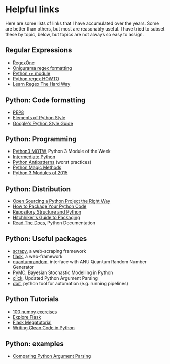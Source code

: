 # Helpful links

Here are some lists of links that I have accumulated over the years.  Some are better than others, but most are reasonably useful.  I have tried to subset these by topic, below, but topics are not always so easy to assign.

## Regular Expressions

* [RegexOne](http://regexone.com/)
* [Onigurama regex formatting](http://oniguruma.rubyforge.org/oniguruma/files/Syntax_txt.html)
* [Python `re` module](https://docs.python.org/2/library/re.html)
* [Python regex HOWTO](https://docs.python.org/3.5/howto/regex.html)
* [Learn Regex The Hard Way](http://regex.learncodethehardway.org/book/)

## Python: Code formatting

* [PEP8](https://www.python.org/dev/peps/pep-0008/)
* [Elements of Python Style](https://github.com/amontalenti/elements-of-python-style)
* [Google's Python Style Guide](https://google.github.io/styleguide/pyguide.html)

## Python: Programming

* [Python3 MOTW](https://pymotw.com/3/), Python 3 Module of the Week
* [Intermediate Python](http://book.pythontips.com/en/latest/index.html)
* [Python Antipatterns](http://docs.quantifiedcode.com/python-anti-patterns/index.html) (worst practices)
* [Python Magic Methods](http://www.rafekettler.com/magicmethods.html)
* [Python 3 Modules of 2015](https://news.ycombinator.com/item?id=10782969)

## Python: Distribution

* [Open Sourcing a Python Project the Right Way](http://www.jeffknupp.com/blog/2013/08/16/open-sourcing-a-python-project-the-right-way/)
* [How to Package Your Python Code](http://python-packaging.readthedocs.org/en/latest/)
* [Repository Structure and Python](http://www.kennethreitz.org/essays/repository-structure-and-python)
* [Hitchhiker's Guide to Packaging](https://the-hitchhikers-guide-to-packaging.readthedocs.org/en/latest/)
* [Read The Docs](https://read-the-docs.readthedocs.org/en/latest/getting_started.html), Python Documentation

## Python: Useful packages

* [scrapy](http://scrapy.org/), a web-scraping framework
* [flask](http://flask.pocoo.org/), a web-framework
* [quantumrandom](https://pypi.python.org/pypi/quantumrandom/), interface with ANU Quantum Random Number Generator
* [PyMC](https://github.com/pymc-devs/pymc), Bayesian Stochastic Modelling in Python
* [click](http://click.pocoo.org/5/), Updated Python Argument Parsing
* [doit](http://pydoit.org/), python tool for automation (e.g. running pipelines)

## Python Tutorials

* [100 numpy exercises](http://www.labri.fr/perso/nrougier/teaching/numpy.100/index.html)
* [Explore Flask](https://exploreflask.com/)
* [Flask Megatutorial](http://blog.miguelgrinberg.com/post/the-flask-mega-tutorial-part-i-hello-world)
* [Writing Clean Code in Python](https://www.ibm.com/developerworks/aix/library/au-cleancode/)

## Python: examples

* [Comparing Python Argument Parsing](https://realpython.com/blog/python/comparing-python-command-line-parsing-libraries-argparse-docopt-click/)
